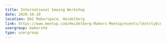 ```yaml
---
title: International Sewing Workshop
date: 2020-10-20
location: DAI Makerspace, Heidelberg
link: https://www.meetup.com/Heidelberg-Makers-Meetup/events/lkntvlybcnbbc/
usergroup: makershd
type: usergroup
---
```

